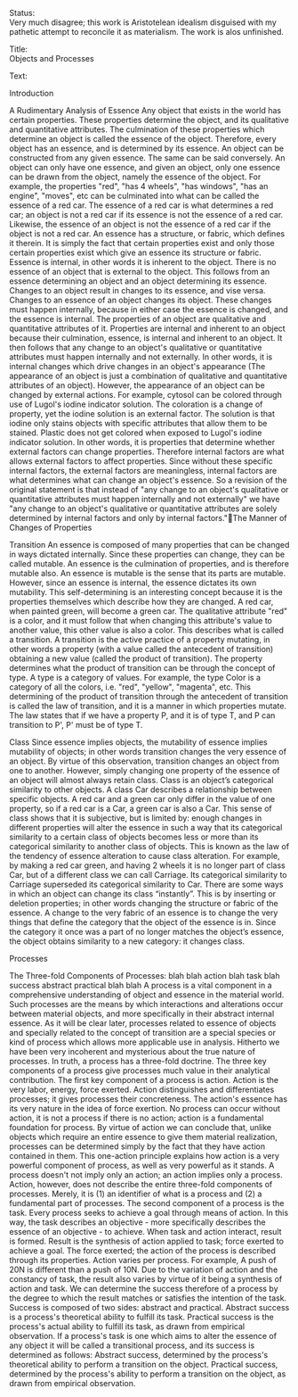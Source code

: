 Status:  
Very much disagree; this work is Aristotelean idealism disguised with my pathetic attempt to reconcile it as materialism. The work is alos unfinished.

Title:  
Objects and Processes

Text:  

Introduction

A Rudimentary Analysis of Essence
	Any object that exists in the world has certain properties. These properties determine the object, and its qualitative and quantitative attributes. The culmination of these properties which determine an object is called the essence of the object. Therefore, every object has an essence, and is determined by its essence. An object can be constructed from any given essence. The same can be said conversely. An object can only have one essence, and given an object, only one essence can be drawn from the object, namely the essence of the object. For example, the properties "red", "has 4 wheels", "has windows", "has an engine", "moves", etc can be culminated into what can be called the essence of a red car. The essence of a red car is what determines a red car; an object is not a red car if its essence is not the essence of a red car. Likewise, the essence of an object is not the essence of a red car if the object is not a red car.
	An essence has a structure, or fabric, which defines it therein. It is simply the fact that certain properties exist and only those certain properties exist which give an essence its structure or fabric.
	Essence is internal, in other words it is inherent to the object. There is no essence of an object that is external to the object. This follows from an essence determining an object and an object determining its essence. Changes to an object result in changes to its essence, and vise versa. Changes to an essence of an object changes its object. These changes must happen internally, because in either case the essence is changed, and the essence is internal. 
	The properties of an object are qualitative and quantitative attributes of it. Properties are internal and inherent to an object because their culmination, essence, is internal and inherent to an object. It then follows that any change to an object's qualitative or quantitative attributes must happen internally and not externally. In other words, it is internal changes which drive changes in an object's appearance (The appearance of an object is just a combination of qualitative and quantitative attributes of an object). 
	However, the appearance of an object can be changed by external actions. For example, cytosol can be colored through use of Lugol's iodine indicator solution. The coloration is a change of property, yet the iodine solution is an external factor. The solution is that iodine only stains objects with specific attributes that allow them to be stained. Plastic does not get colored when exposed to Lugol's iodine indicator solution. In other words, it is properties that determine whether external factors can change properties. Therefore internal factors are what allows external factors to affect properties. Since without these specific internal factors, the external factors are meaningless, internal factors are what determines what can change an object's essence. So a revision of the original statement is that instead of "any change to an object's qualitative or quantitative attributes must happen internally and not externally" we have "any change to an object's qualitative or quantitative attributes are solely determined by internal factors and only by internal factors."The Manner of Changes of Properties

Transition
	An essence is composed of many properties that can be changed in ways dictated internally. Since these properties can change, they can be called mutable. An essence is the culmination of properties, and is therefore mutable also. An essence is mutable is the sense that its parts are mutable. However, since an essence is internal, the essence dictates its own mutability. This self-determining is an interesting concept because it is the properties themselves which describe how they are changed. 
	A red car, when painted green, will become a green car. The qualitative attribute "red" is a color, and it must follow that when changing this attribute's value to another value, this other value is also a color. This describes what is called a transition. A transition is the active practice of a property mutating, in other words a property (with a value called the antecedent of transition) obtaining a new value (called the product of transition). The property determines what the product of transition can be through the concept of type. A type is a category of values. For example, the type Color is a category of all the colors, i.e. "red", "yellow", "magenta", etc. 
	This determining of the product of transition through the antecedent of transition is called the law of transition, and it is a manner in which properties mutate. The law states that if we have a property P, and it is of type T, and P can transition to P', P' must be of type T.

Class
	Since essence implies objects, the mutability of essence implies mutability of objects; in other words transition changes the very essence of an object. By virtue of this observation, transition changes an object from one to another.
	However, simply changing one property of the essence of an object will almost always retain class. Class is an object’s categorical similarity to other objects. A class Car describes a relationship between specific objects. A red car and a green car only differ in the value of one property, so if a red car is a Car, a green car is also a Car. This sense of class shows that it is subjective, but is limited by: enough changes in different properties will alter the essence in such a way that its categorical similarity to a certain class of objects becomes less or more than its categorical similarity to another class of objects. This is known as the law of the tendency of essence alteration to cause class alteration.
	For example, by making a red car green, and having 2 wheels it is no longer part of class Car, but of a different class we can call Carriage. Its categorical similarity to Carriage superseded its categorical similarity to Car.
	There are some ways in which an object can change its class “instantly”. This is by inserting or deletion properties; in other words changing the structure or fabric of the essence. A change to the very fabric of an essence is to change the very things that define the category that the object of the essence is in. Since the category it once was a part of no longer matches the object’s essence, the object obtains similarity to a new category: it changes class.

Processes

The Three-fold Components of Processes:
	blah blah action blah task blah success abstract practical blah blah
	A process is a vital component in a comprehensive understanding of object and essence in the material world. Such processes are the means by which interactions and alterations occur between material objects, and more specifically in their abstract internal essence. As it will be clear later, processes related to essence of objects and specially related to the concept of transition are a special species or kind of process which allows more applicable use in analysis. Hitherto we have been very incoherent and mysterious about the true nature of processes. In truth, a process has a three-fold doctrine. The three key components of a process give processes much value in their analytical contribution. 
	The first key component of a process is action. Action is the very labor, energy, force exerted. Action distinguishes and differentiates processes; it gives processes their concreteness. The action's essence has its very nature in the idea of force exertion. No process can occur without action, it is not a process if there is no action; action is a fundamental foundation for process. 
	By virtue of action we can conclude that, unlike objects which require an entire essence to give them material realization, processes can be determined simply by the fact that they have action contained in them. This one-action principle explains how action is a very powerful component of process, as well as very powerful as it stands. A process doesn't not imply only an action; an action implies only a process. 
	Action, however, does not describe the entire three-fold components of processes. Merely, it is (1) an identifier of what is a process and (2) a fundamental part of processes. The second component of a process is the task. Every process seeks to achieve a goal through means of action. In this way, the task describes an objective - more specifically describes the essence of an objective - to achieve. 
	When task and action interact, result is formed. Result is the synthesis of action applied to task; force exerted to achieve a goal. The force exerted; the action of the process is described through its properties. Action varies per process. For example, A push of 20N is different than a push of 10N. Due to the variation of action and the constancy of task, the result also varies by virtue of it being a synthesis of action and task. We can determine the success therefore of a process by the degree to which the result matches or satisfies the intention of the task. 
	Success is composed of two sides: abstract and practical. Abstract success is a
process's theoretical ability to fulfill its task. Practical success is the process's actual ability to fulfill its task, as drawn from empirical observation. 
	If a process's task is one which aims to alter the essence of any object it will be called a transitional process, and its success is determined as follows:
Abstract success, determined by the process's theoretical ability to perform a transition on the object. 
Practical success, determined by the process's ability to perform a transition on the object, as drawn from empirical observation.
